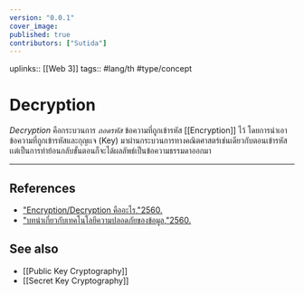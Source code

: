 ```yaml
---
version: "0.0.1"
cover_image:
published: true
contributors: ["Sutida"]
---
```

uplinks:: [[Web 3]]
tags:: #lang/th #type/concept

# Decryption
*Decryption* คือกระบวนการ *ถอดรหัส* ข้อความที่ถูกเข้ารหัส [[Encryption]] ไว้ โดยการนำเอาข้อความที่ถูกเข้ารหัสและกุญเเจ (Key) มาผ่านกระบวนการทางคณิตศาสตร์เช่นเดียวกับตอนเข้ารหัสเเต่เป็นการทำย้อนกลับขั้นตอนก็จะได้ผลลัพธ์เป็นข้อความธรรมดาออกมา

---
## References
- ["Encryption/Decryption คืออะไร,"2560.](https://mindphp.com/%E0%B8%84%E0%B8%B9%E0%B9%88%E0%B8%A1%E0%B8%B7%E0%B8%AD/73-%E0%B8%84%E0%B8%B7%E0%B8%AD%E0%B8%AD%E0%B8%B0%E0%B9%84%E0%B8%A3/2066-encryption-decryption-%E0%B8%84%E0%B8%B7%E0%B8%AD%E0%B8%AD%E0%B8%B0%E0%B9%84%E0%B8%A3.html)
- ["บทนำเกี่ยวกับเทคโนโลยีความปลอดภัยของข้อมูล,"2560.](https://www.nrca.go.th/content/02-1.html)
## See also
- [[Public Key Cryptography]]
- [[Secret Key Cryptography]]
